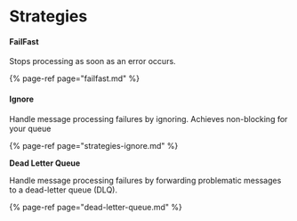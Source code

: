 # Strategies

#### FailFast

Stops processing as soon as an error occurs. 

{% page-ref page="failfast.md" %}

#### Ignore

Handle message processing failures by ignoring. Achieves non-blocking for your queue

{% page-ref page="strategies-ignore.md" %}

**Dead Letter Queue**

Handle message processing failures by forwarding problematic messages to a dead-letter queue \(DLQ\).

{% page-ref page="dead-letter-queue.md" %}



